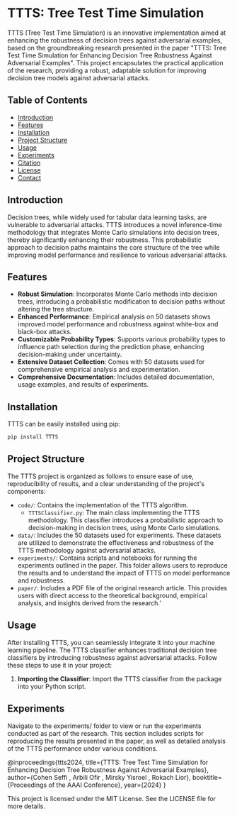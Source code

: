 # TTTS: Tree Test Time Simulation

TTTS (Tree Test Time Simulation) is an innovative implementation aimed at enhancing the robustness of decision trees against adversarial examples, based on the groundbreaking research presented in the paper "TTTS: Tree Test Time Simulation for Enhancing Decision Tree Robustness Against Adversarial Examples". This project encapsulates the practical application of the research, providing a robust, adaptable solution for improving decision tree models against adversarial attacks.

## Table of Contents

- [Introduction](#introduction)
- [Features](#features)
- [Installation](#installation)
- [Project Structure](#project-structure)
- [Usage](#usage)
- [Experiments](#experiments)
- [Citation](#citation)
- [License](#license)
- [Contact](#contact)

## Introduction

Decision trees, while widely used for tabular data learning tasks, are vulnerable to adversarial attacks. TTTS introduces a novel inference-time methodology that integrates Monte Carlo simulations into decision trees, thereby significantly enhancing their robustness. This probabilistic approach to decision paths maintains the core structure of the tree while improving model performance and resilience to various adversarial attacks.

## Features

- **Robust Simulation**: Incorporates Monte Carlo methods into decision trees, introducing a probabilistic modification to decision paths without altering the tree structure.
- **Enhanced Performance**: Empirical analysis on 50 datasets shows improved model performance and robustness against white-box and black-box attacks.
- **Customizable Probability Types**: Supports various probability types to influence path selection during the prediction phase, enhancing decision-making under uncertainty.
- **Extensive Dataset Collection**: Comes with 50 datasets used for comprehensive empirical analysis and experimentation.
- **Comprehensive Documentation**: Includes detailed documentation, usage examples, and results of experiments.

## Installation

TTTS can be easily installed using pip:
```bash
pip install TTTS
```

## Project Structure

The TTTS project is organized as follows to ensure ease of use, reproducibility of results, and a clear understanding of the project's components:

- `code/`: Contains the implementation of the TTTS algorithm.
  - `TTTSClassifier.py`: The main class implementing the TTTS methodology. This classifier introduces a probabilistic approach to decision-making in decision trees, using Monte Carlo simulations.
- `data/`: Includes the 50 datasets used for experiments. These datasets are utilized to demonstrate the effectiveness and robustness of the TTTS methodology against adversarial attacks.
- `experiments/`: Contains scripts and notebooks for running the experiments outlined in the paper. This folder allows users to reproduce the results and to understand the impact of TTTS on model performance and robustness.
- `paper/`: Includes a PDF file of the original research article. This provides users with direct access to the theoretical background, empirical analysis, and insights derived from the research.'


## Usage

After installing TTTS, you can seamlessly integrate it into your machine learning pipeline. The TTTS classifier enhances traditional decision tree classifiers by introducing robustness against adversarial attacks. Follow these steps to use it in your project:

1. **Importing the Classifier**:
   Import the TTTS classifier from the package into your Python script.

  
## Experiments
Navigate to the experiments/ folder to view or run the experiments conducted as part of the research. This section includes scripts for reproducing the results presented in the paper, as well as detailed analysis of the TTTS performance under various conditions.

@inproceedings{ttts2024,
  title={TTTS: Tree Test Time Simulation for Enhancing Decision Tree Robustness Against Adversarial Examples},
  author={Cohen Seffi , Arbili Ofir , Mirsky Yisroel , Rokach Lior},
  booktitle={Proceedings of the AAAI Conference},
  year={2024}
}

This project is licensed under the MIT License. See the LICENSE file for more details.
